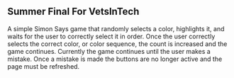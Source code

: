 ## Summer Final For VetsInTech

A simple Simon Says game that randomly selects a color, highlights it, and waits for the user to correctly select it in order.
Once the user correctly selects the correct color, or color sequence, the count is increased and the game continues. Currently the game continues until the user makes a mistake. Once a mistake is made the buttons are no longer active and the page must be refreshed.

